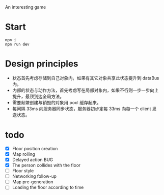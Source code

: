 An interesting game

# Start
```
npm i
npm run dev
```

# Design principles

- 状态首先考虑存储到自己对象内，如果有其它对象共享此状态提升到 dataBus 内。
- 内部的状态与动作方法，首先考虑写在局部对象内，如果不行则一步一步向上提升，最顶到达全局方法。
- 需要频繁创建与销毁的对象用 pool 缓存起来。
- 每间隔 33ms 向服务器同步状态，服务器初步定每 33ms 向每一个 client 发送状态。



# todo

 * [x] Floor position creation
 * [x] Map rolling
 * [x] Delayed action BUG
 * [x] The person collides with the floor
 * [ ] Floor style
 * [ ] Networking follow-up
 * [ ] Map pre-generation
 * [ ] Loading the floor according to time

